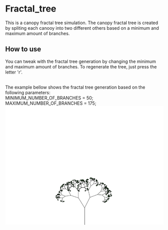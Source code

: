 # Fractal_tree
This is a canopy fractal tree simulation. The canopy fractal tree is created by spliting each canooy into two different others based on a minimum and maximum amount of branches. 

<h2> How to use </h2>
<p>
  You can tweak with the fractal tree generation by changing the minimum and maximum amount of branches. To regenerate the tree, just press the letter 'r'.
</p>

<br>
The example bellow shows the fractal tree generation based on the following parameters:
<br>MINIMUM_NUMBER_OF_BRANCHES = 50;
<br>MAXIMUM_NUMBER_OF_BRANCHES = 175;

<br>
<img src="data/example.gif">
